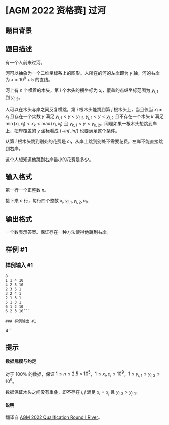 # [AGM 2022 资格赛] 过河

## 题目背景



## 题目描述

有一个人前来过河。

河可以抽象为一个二维坐标系上的图形。人所在的河的左岸即为 $y$ 轴，河的右岸为 $x=10^9+5$ 的直线。 

河上有 $n$ 个横着的木头，第 $i$ 个木头的横坐标为 $x_i$，覆盖的点纵坐标范围为 $y_{i,1}$ 到 $y_{i,2}$。

人可以在木头与岸之间反复横跳，第 $i$ 根木头能跳到第 $j$ 根木头上，当且仅当 $x_i \not= x_j$ 且存在一个实数 $y$ 满足 $y_{i,1}<y<y_{i,2},y_{j,1}<y<y_{j,2}$ 且不存在一个木头 $k$ 满足 $\min(x_i,x_j)<x_k<\max(x_i,x_j)$ 且 $y_{k,1}<y<y_{k,2}$。同理如果一根木头想跳到岸上，把岸覆盖的 $y$ 坐标看成 $(-inf,inf)$ 也要满足这个条件。 

从第 $i$ 根木头跳到别处的花费是 $c_i$，从岸上跳到别处不需要花费。左岸不能直接跳到右岸。

这个人想知道他跳到右岸最小的花费是多少。



## 输入格式

第一行一个正整数 $n$。

接下来 $n$ 行，每行四个整数 $x_i,y_{i,1},y_{i,2},c_i$。


## 输出格式

一个数表示答案。保证存在一种方法使得他跳到右岸。

## 样例 #1

### 样例输入 #1
```
8
1 1 4 10
4 2 5 10
2 3 5 1
3 2 4 1
2 1 3 1
5 1 3 1
6 1 2 10
6 2 3 10```

### 样例输出 #1

```
4```

## 提示

#### 数据规模与约定

对于 $100\%$ 的数据，保证 $1\leq n\leq 2.5\times 10^5$，$1\leq x_i,c_i\leq 10^9$，$1\leq y_{i,1}\leq y_{i,2}\leq 10^9$。

数据保证木头之间没有重叠，即不存在 $i,j$ 满足 $x_i=x_j$ 且 $y_{i,2}>y_{j,1}$。

#### 说明

翻译自 [AGM 2022 Qualification Round I River](https://judge.agm-contest.com/public/problems/14/text)。
